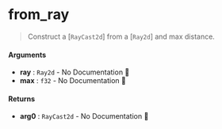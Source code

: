 # from\_ray

>  Construct a [`RayCast2d`] from a [`Ray2d`] and max distance.

#### Arguments

- **ray** : `Ray2d` \- No Documentation 🚧
- **max** : `f32` \- No Documentation 🚧

#### Returns

- **arg0** : `RayCast2d` \- No Documentation 🚧
